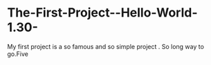 # The-First-Project--Hello-World-1.30-
My first project is a so famous and so simple project . So long way to go.Five
